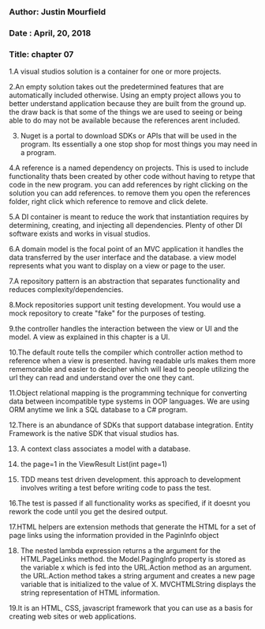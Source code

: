 ### Author: Justin Mourfield
### Date : April, 20, 2018
### Title: chapter 07

1.A visual studios solution is a container for one or more projects. 

2.An empty solution takes out the predetermined features that are automatically included otherwise. Using an empty project allows you to better understand application because they are built from the ground up. the draw back is that some of the things we are used to seeing or being able to do may not be available because the references arent included. 

3. Nuget is a portal to download SDKs or APIs that will be used in the program. Its essentially a one stop shop for most things you may need in a program. 

4.A reference is a named dependency on projects. This is used to include functionality thats been created by other code without having to retype that code in the new program. you can add references by right clicking on the solution you can add references. to remove them you open the references folder, right click which reference to remove and click delete. 

5.A DI container is meant to reduce the work that instantiation requires by determining, creating, and injecting all dependencies. Plenty of other DI software exists and works in visual studios. 

6.A domain model is the focal point of an MVC application it handles the data transferred by the user interface and the database. a view model represents what you want to display on a view or page to the user. 

7.A repository pattern is an abstraction that separates functionality and reduces complexity/dependencies. 

8.Mock repositories support unit testing development. You would use a mock repository to create "fake" for the purposes of testing. 

9.the controller handles the interaction between the view or UI and the model. A view as explained in this chapter is a UI.

10.The default route tells the compiler which controller action method to reference when a view is presented. having readable urls makes them more rememorable and easier to decipher which will lead to people utilizing the url they can read and understand over the one they cant. 

11.Object relational mapping is the programming technique for converting data between incompatible type systems in OOP languages. We are using ORM anytime we link a SQL database to a C# program. 

12.There is an abundance of SDKs that support database integration. Entity Framework is the native SDK that visual studios has.

13. A context class associates a model with a database.

14. the page=1 in the ViewResult List(int page=1)

15. TDD means test driven development. this approach to development involves writing a test before writing code to pass the test. 

16.The test is passed if all functionality works as specified, if it doesnt you rework the code until you get the desired output. 

17.HTML helpers are extension methods that generate the HTML for a set of page links using the information provided in the PaginInfo object

18. The nested lambda expression returns a the argument for the HTML.PageLinks method. the Model.PagingInfo property is stored as the variable x which is fed into the URL.Action method as an argument. the URL.Action method takes a string argument and creates a new page variable that is initialized to the value of X.
MVCHTMLString displays the string representation of HTML information.

19.It is an HTML, CSS, javascript framework that you can use as a basis for creating web sites or web applications.